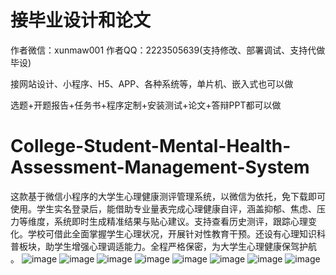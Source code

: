 # 接毕业设计和论文
作者微信：xunmaw001  作者QQ：2223505639(支持修改、部署调试、支持代做毕设)

接网站设计、小程序、H5、APP、各种系统等，单片机、嵌入式也可以做

选题+开题报告+任务书+程序定制+安装测试+论文+答辩PPT都可以做
# College-Student-Mental-Health-Assessment-Management-System
这款基于微信小程序的大学生心理健康测评管理系统，以微信为依托，免下载即可使用。学生实名登录后，能借助专业量表完成心理健康自评，涵盖抑郁、焦虑、压力等维度，系统即时生成精准结果与贴心建议。支持查看历史测评，跟踪心理变化。学校可借此全面掌握学生心理状况，开展针对性教育干预。还设有心理知识科普板块，助学生增强心理调适能力。全程严格保密，为大学生心理健康保驾护航 。 
![image](https://github.com/user-attachments/assets/9080c833-ff88-4645-a7e6-828033d4bb48)
![image](https://github.com/user-attachments/assets/af0f148c-6232-4fd2-8269-72f7dcb8c4db)
![image](https://github.com/user-attachments/assets/83ef759f-48cc-4974-adc9-e41cda2aa25f)
![image](https://github.com/user-attachments/assets/f2d043b1-5093-4215-ad76-56995a39e746)
![image](https://github.com/user-attachments/assets/82517380-f9db-4fa1-a738-d6ce55394c0c)
![image](https://github.com/user-attachments/assets/a4943a85-d441-40ca-b91c-d8154f611b8b)
![image](https://github.com/user-attachments/assets/ae9188e2-bfa7-49ff-81b0-fe361433e53c)
![image](https://github.com/user-attachments/assets/56c87407-c9d2-4eba-a8bd-282088281506)
